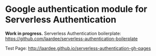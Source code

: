 # Google authentication module for Serverless Authentication

**Work in progress.** Serverless Authentication boilerplate: https://github.com/laardee/serverless-authentication-boilerplate

Test Page: http://laardee.github.io/serverless-authentication-gh-pages